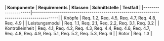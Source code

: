 | **Komponente**      | **Requirements**                                                                          | **Klassen**                                                                          | **Schnittstelle**                                                                          | **Testfall**                                                                          |
|---------------------|-------------------------------------------------------------------------------------------|
| Knöpfe      | Req. 1.2, Req. 4.5, Req. 4.7, Req. 4.8, Req. 4.9 |
| Leistungsmodul        | Req. 1.1, Req. 2.1, Req. 2.2, Req. 3.1, Req. 3.2 |
| Kontrolleinheit | Req. 4.1, Req. 4.2, Req. 4.3, Req. 4.4, Req. 4.6, Req. 4.7, Req. 4.8, Req. 4.9, Req. 5.1, Req. 5.2, Req. 5.3, Req. 6 |
| Rotor  | Req. 1.3 |
